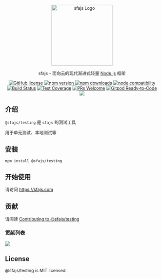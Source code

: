 <p align="center">
  <a href="https://sfajs.com/" target="blank"><img src="https://sfajs.com/images/logo.png" alt="sfajs Logo" width="200"/></a>
</p>

<p align="center">sfajs - 面向云的现代渐进式轻量 <a href="http://nodejs.org" target="_blank">Node.js</a> 框架</p>
<p align="center">
    <a href="https://github.com/sfajs/testing/blob/main/LICENSE" target="_blank"><img src="https://img.shields.io/badge/license-MIT-blue.svg" alt="GitHub license" /></a>
    <a href=""><img src="https://img.shields.io/npm/v/@sfajs/testing.svg" alt="npm version"></a>
    <a href=""><img src="https://badgen.net/npm/dt/@sfajs/testing" alt="npm downloads"></a>
    <a href="https://nodejs.org/en/about/releases/"><img src="https://img.shields.io/node/v/vite.svg" alt="node compatibility"></a>
    <a href="#"><img src="https://github.com/sfajs/testing/actions/workflows/test.yml/badge.svg?branch=main" alt="Build Status"></a>
    <a href="https://codecov.io/gh/sfajs/testing/branch/main"><img src="https://img.shields.io/codecov/c/github/sfajs/testing/main.svg" alt="Test Coverage"></a>
    <a href="https://github.com/sfajs/testing/pulls"><img src="https://img.shields.io/badge/PRs-welcome-brightgreen.svg" alt="PRs Welcome"></a>
    <a href="https://gitpod.io/#https://github.com/sfajs/testing"><img src="https://img.shields.io/badge/Gitpod-Ready--to--Code-blue?logo=gitpod" alt="Gitpod Ready-to-Code"></a>
    <a href="https://paypal.me/ihalwang" target="_blank"><img src="https://img.shields.io/badge/Donate-PayPal-ff3f59.svg"/></a>
</p>

## 介绍

`@sfajs/testing` 是 `sfajs` 的测试工具

用于单元测试、本地测试等

## 安装

```
npm install @sfajs/testing
```

## 开始使用

请访问 <https://sfajs.com>

## 贡献

请阅读 [Contributing to @sfajs/testing](https://github.com/sfajs/testing/blob/main/CONTRIBUTING.md)

### 贡献列表

<a href="https://github.com/sfajs/testing/graphs/contributors">
  <img src="https://contrib.rocks/image?repo=sfajs/testing" />
</a>

## License

@sfajs/testing is MIT licensed.
